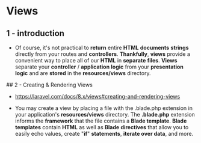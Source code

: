 # Views

## 1 - introduction

- Of course, it's not practical to **return** entire **HTML** **documents** **strings** directly from your routes and **controllers**. **Thankfully**, **views** provide a convenient way to place all of our **HTML** in **separate** **files**. **Views** separate your **controller** / **application** **logic** from your **presentation** **logic** and are **stored** in the **resources/views** directory.

## 2 - Creating & Rendering Views

- https://laravel.com/docs/8.x/views#creating-and-rendering-views

- You may create a view by placing a file with the .blade.php extension in your application's **resources/views** directory. The **.blade.php** extension informs the **framework** that the file contains a **Blade template**. **Blade templates** contain **HTML** as well as **Blade** **directives** that allow you to easily echo values, create "**if**" **statements**, **iterate over data**, and more.
